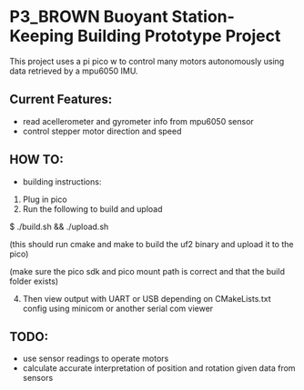 # P3\_BROWN Buoyant Station-Keeping Building Prototype Project

This project uses a pi pico w to control many motors autonomously using data retrieved by a mpu6050 IMU.

## Current Features:
- read acellerometer and gyrometer info from mpu6050 sensor
- control stepper motor direction and speed

## HOW TO:
- building instructions:
1. Plug in pico
2. Run the following to build and upload

$ ./build.sh && ./upload.sh

(this should run cmake and make to build the uf2 binary and upload it to the pico)

(make sure the pico sdk and pico mount path is correct and that the build folder exists)

4. Then view output with UART or USB depending on CMakeLists.txt config using minicom or another serial com viewer

## TODO:
- use sensor readings to operate motors
- calculate accurate interpretation of position and rotation given data from sensors


